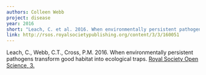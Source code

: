 ```yaml
---
authors: Colleen Webb
project: disease
year: 2016
short: "Leach, C. et al. 2016. When environmentally persistent pathogens transform good habitat into ecological traps. Royal Society Open Science, 3."
link: http://rsos.royalsocietypublishing.org/content/3/3/160051
---
```


Leach, C., Webb, C.T., Cross, P.M. 2016. When environmentally persistent pathogens transform good habitat into ecological traps. [Royal Society Open Science, 3.](http://rsos.royalsocietypublishing.org/content/3/3/160051)

